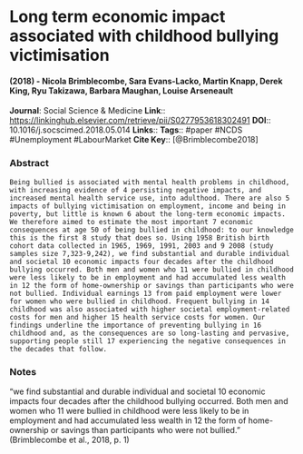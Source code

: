 # Long term economic impact associated with childhood bullying victimisation
#### (2018) - Nicola Brimblecombe, Sara Evans-Lacko, Martin Knapp, Derek King, Ryu Takizawa, Barbara Maughan, Louise Arseneault
**Journal**: Social Science & Medicine
**Link**:: https://linkinghub.elsevier.com/retrieve/pii/S0277953618302491
**DOI**:: 10.1016/j.socscimed.2018.05.014
**Links**:: 
**Tags**:: #paper #NCDS #Unemployment #LabourMarket 
**Cite Key**:: [@Brimblecombe2018]

### Abstract

```
Being bullied is associated with mental health problems in childhood, with increasing evidence of 4 persisting negative impacts, and increased mental health service use, into adulthood. There are also 5 impacts of bullying victimisation on employment, income and being in poverty, but little is known 6 about the long-term economic impacts. We therefore aimed to estimate the most important 7 economic consequences at age 50 of being bullied in childhood: to our knowledge this is the first 8 study that does so. Using 1958 British birth cohort data collected in 1965, 1969, 1991, 2003 and 9 2008 (study samples size 7,323-9,242), we find substantial and durable individual and societal 10 economic impacts four decades after the childhood bullying occurred. Both men and women who 11 were bullied in childhood were less likely to be in employment and had accumulated less wealth in 12 the form of home-ownership or savings than participants who were not bullied. Individual earnings 13 from paid employment were lower for women who were bullied in childhood. Frequent bullying in 14 childhood was also associated with higher societal employment-related costs for men and higher 15 health service costs for women. Our findings underline the importance of preventing bullying in 16 childhood and, as the consequences are so long-lasting and pervasive, supporting people still 17 experiencing the negative consequences in the decades that follow.
```

### Notes

“we find substantial and durable individual and societal 10 economic impacts four decades after the childhood bullying occurred. Both men and women who 11 were bullied in childhood were less likely to be in employment and had accumulated less wealth in 12 the form of home-ownership or savings than participants who were not bullied.” (Brimblecombe et al., 2018, p. 1)